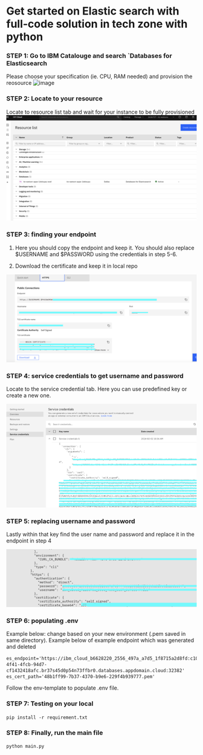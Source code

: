 # Get started on Elastic search with full-code solution in tech zone with python

### STEP 1: Go to IBM Catalouge and search `Databases for Elasticsearch
Please choose your specification (ie. CPU, RAM needed) and provision the reosource
![image](https://github.com/user-attachments/assets/d00ae721-32dd-4bd2-9fb8-d79844671890)

### STEP 2: Locate to your resource

Locate to resource list tab and wait for your instance to be fully provisioned
![Alt text](Images/locate_to_resource.png)

### STEP 3: finding your endpoint

1. Here you should copy the endpoint and keep it. You should also replace
\$USERNAME and \$PASSWORD using the credentials in step 5-6.

2. Download the certificate and keep it in local repo


![Alt text](Images/get_started.png)

### STEP 4: service credentials to get username and password

Locate to the service credential tab. Here you can use predefined key or create a new one.

![Alt text](Images/where_to_get_your_credentials.png)

### STEP 5: replacing username and password

Lastly within that key find the user name and password and replace it in the endpoint in step 4

![Alt text](Images/Find_your_credential.png)

### STEP 6: populating .env

Example below: change based on your new environment (.pem saved in same directory).
Example below of example endpoint which was generated and deleted
```
es_endpoint='https://ibm_cloud_b6628220_2556_497a_a7d5_1f8715a2d8fd:c10311fed1e52f01a998e2bdae6d8aae1b992c6d4ffd0215be0e457b4d210cdb@1813fc1a-4f41-4fcb-94d7-cf1432418afc.br37s45d0p54n73ffbr0.databases.appdomain.cloud:32382'
es_cert_path='48b1ff99-7b37-4370-b9e6-229f4b939777.pem'
```
Follow the env-template to populate .env file.

### STEP 7: Testing on your local
```pip install -r requirement.txt```


### STEP 8: Finally, run the main file
```python main.py```

